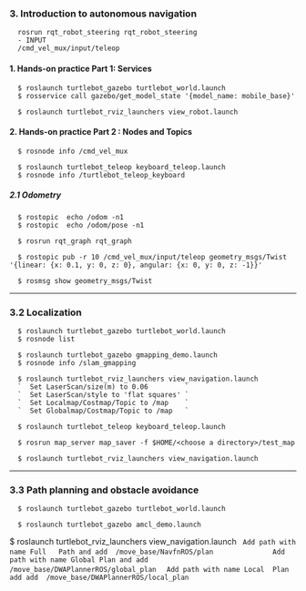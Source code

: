 

### 3. Introduction to autonomous navigation
```
  rosrun rqt_robot_steering rqt_robot_steering
  - INPUT 
  /cmd_vel_mux/input/teleop
```
#### 1. Hands-on practice Part 1: Services
```
  $ roslaunch turtlebot_gazebo turtlebot_world.launch
  $ rosservice call gazebo/get_model_state '{model_name: mobile_base}'
```
```
  $ roslaunch turtlebot_rviz_launchers view_robot.launch
```
#### 2.  Hands-on practice Part 2 : Nodes and Topics
```
  $ rosnode info /cmd_vel_mux
```
```
  $ roslaunch turtlebot_teleop keyboard_teleop.launch
  $ rosnode info /turtlebot_teleop_keyboard 
```
##### 2.1 Odometry
```
  $ rostopic  echo /odom -n1
  $ rostopic  echo /odom/pose -n1
```
```
  $ rosrun rqt_graph rqt_graph
```
```
  $ rostopic pub -r 10 /cmd_vel_mux/input/teleop geometry_msgs/Twist '{linear: {x: 0.1, y: 0, z: 0}, angular: {x: 0, y: 0, z: -1}}'

  $ rosmsg show geometry_msgs/Twist
```
-------------------------------------------------------------------------

### 3.2 Localization
```
  $ roslaunch turtlebot_gazebo turtlebot_world.launch
  $ rosnode list
```
```
  $ roslaunch turtlebot_gazebo gmapping_demo.launch
  $ rosnode info /slam_gmapping
```
```
  $ roslaunch turtlebot_rviz_launchers view_navigation.launch
  `  Set LaserScan/size(m) to 0.06         `
  `  Set LaserScan/style to 'flat squares' `
  `  Set Localmap/Costmap/Topic to /map    `
  `  Set Globalmap/Costmap/Topic to /map   `
```

```
  $ roslaunch turtlebot_teleop keyboard_teleop.launch
```
```
  $ rosrun map_server map_saver -f $HOME/<choose a directory>/test_map

  $ roslaunch turtlebot_rviz_launchers view_navigation.launch
```
-------------------------------------------------------------------------

### 3.3  Path planning and obstacle avoidance
```
  $ roslaunch turtlebot_gazebo turtlebot_world.launch
```
```
  $ roslaunch turtlebot_gazebo amcl_demo.launch
 ```
  $ roslaunch turtlebot_rviz_launchers view_navigation.launch
  `  Add path with name Full   Path and add  /move_base/NavfnROS/plan              `
  `  Add path with name Global Plan and add  /move_base/DWAPlannerROS/global_plan  `
  `  Add path with name Local  Plan add add  /move_base/DWAPlannerROS/local_plan   `
 ```
